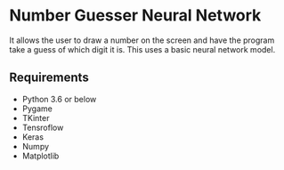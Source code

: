 # Number Guesser Neural Network

It allows the user to draw a number on the screen and have the program take a guess of which digit it is. This uses a basic neural network model.

## Requirements

- Python 3.6 or below
- Pygame
- TKinter
- Tensroflow
- Keras
- Numpy
- Matplotlib

